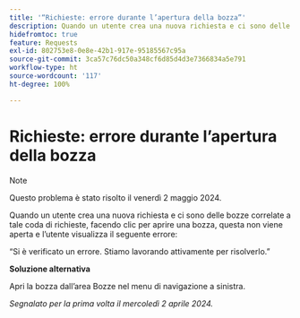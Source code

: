 ```yaml
---
title: '“Richieste: errore durante l’apertura della bozza”'
description: Quando un utente crea una nuova richiesta e ci sono delle bozze correlate a tale coda di richieste, facendo clic per aprire una bozza, questa non viene aperta e l’utente visualizza un errore. È disponibile una soluzione alternativa.
hidefromtoc: true
feature: Requests
exl-id: 802753e8-0e8e-42b1-917e-95185567c95a
source-git-commit: 3ca57c76dc50a348cf6d85d4d3e7366834a5e791
workflow-type: ht
source-wordcount: '117'
ht-degree: 100%

---
```


# Richieste: errore durante l’apertura della bozza

>[!NOTE]
>
>Questo problema è stato risolto il venerdì 2 maggio 2024.

Quando un utente crea una nuova richiesta e ci sono delle bozze correlate a tale coda di richieste, facendo clic per aprire una bozza, questa non viene aperta e l’utente visualizza il seguente errore:

“Si è verificato un errore. Stiamo lavorando attivamente per risolverlo.”

**Soluzione alternativa**

Apri la bozza dall’area Bozze nel menu di navigazione a sinistra.

_Segnalato per la prima volta il mercoledì 2 aprile 2024._
